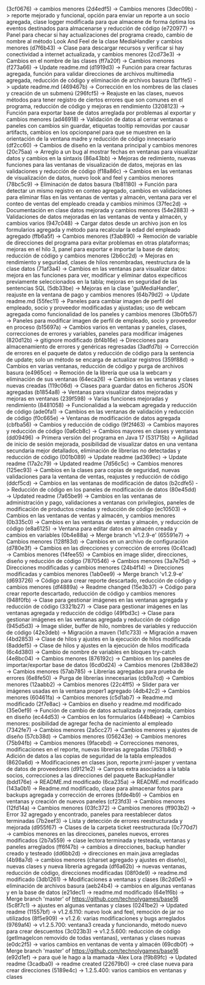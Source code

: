 (3cf0676) -> cambios menores
(2d4edf5) -> Cambios menores
(3dec09b) -> reporte mejorado y funcional, opción para enviar un reporte a un socio agregada, clase logger modificada para que almacene de forma óptima los eventos destinados para almacenarse y reducción de código
(e720977) -> Panel para checar si hay actualizaciones del programa creado, cambio de nombre al método Look And Feel de la clase MediaHandler y cambios menores
(d7f6b43) -> Clase para descargar recursos y verificar si hay conectividad a internet actualizada, y cambios menores
(2cd73e3) -> Cambios en el nombre de las clases
(ff7a20f) -> Cambios menores
(f273a66) -> Update readme.md
(d1919d3) -> Función para crear facturas agregada, función para validar direcciones de archivos multimedia agregada, reducción de código y eliminación de archivos basura
(1bf1fe5) -> update readme.md
(469467b) -> Corrección en los nombres de las clases y creación de un submenú
(296fcf5) -> Reajuste en las clases, nuevos métodos para tener registro de ciertos errores que son comunes en el programa, reducción de código y mejoras en rendimiento
(3208123) -> Función para exportar base de datos arreglada por problemas al exportar y cambios menores
(ad46918) -> Validación de datos al cerrar ventanas o paneles con cambios sin guardar, etiquetas tooltip removidas por causar artifacts, cambios en los opcionpanel para que se muestren en la orientación de la ventana madre y reducción de código innecesario
(df2cc60) -> Cambios de diseño en la ventana principal y cambios menores
(20c75aa) -> Arreglo a un bug al mostrar fechas en ventanas para visualizar datos y cambios en la sintaxis
(86a43bb) -> Mejoras de redimiento, nuevas funciones para las ventanas de visualización de datos, mejoras en las validaciones y reducción de código
(f18a86c) -> Cambios en las ventanas de visualización de datos, nuevo look and feel y cambios menores
(78bc5c9) -> Eliminación de datos basura
(1b81180) -> Función para detectar un mismo registro en conteo agregado, cambios en validaciones para eliminar filas en las ventanas de ventas y almacén, ventana para ver el conteo de ventas del empleado creada y cambios mínimos
(37fec2d) -> Documentación en clase datos mejorada y cambios menores
(54e2883) -> Validaciones de datos mejoradas en las ventanas de venta y almacén, y cambios varios
(947c048) -> Cargar datos desde un archivo json en los formularios agregada y método para recalcular la edad del empleado agregado
(ffb6a5f) -> Cambios menores
(f3ab890) -> Remoción de variable de direcciones del programa para evitar problemas en otras plataformas; mejoras en el hilo 3, panel para exportar e importar la base de datos; reducción de código y cambios menores
(2b6cc2d) -> Mejoras en rendimiento y seguridad, clases de hilos renombradas, reestructura de la clase datos
(71af3a4) -> Cambios en las ventanas para visualizar datos: mejora en las funciones para ver, modificar y eliminar datos expecíficos previamente seleccionados en la tabla; mejoras en seguridad de las sentencias SQL
(5db33be) -> Mejoras en la clase 'guiMediaHandler', reajuste en la ventana de pago y cambios menores
(64b79d2) -> Update readme.md
(55fec11) -> Paneles para cambiar imagen de perfil del empleado, socio y proveedor modificadas y ajustadas; uso de webcam agregada como funcionalidad de los paneles y cambios menores
(3b0fb57) -> Paneles para modificar imagen de perfil de empleado, socio y proveedor en proceso
(b15697a) -> Cambios varios en ventanas y paneles, clases, correcciones de errores y variables, paneles para modificar imágenes
(820d12b) -> gitignore  modificado
(bf4b16e) -> Direcciones para almacenamiento de errores y genéricas regresadas
(3adfd7b) -> Corrección de errores en el paquete de datos y reducción de código para la sentencia de update; solo un método se encarga de actualizar registros
(359f88d) -> Cambios en varias ventanas, reducción de código y purga de archivos basura
(e4965ce) -> Remoción de la librería que usa la webcam y eliminación de sus ventanas
(64eca26) -> Cambios en las ventanas y clases nuevas creadas
(119c06d) -> Clases para guardar datos en ficheros JSON agregadas
(b1854a8) -> Ventanas para visualizar datos mejoradas y mejoras en ventanas
(239f598) -> Varias funciones mejoradas y rendimiento
(8481058) -> Funcionalidad a la webcam agregada y reducción de código
(ade0fa1) -> Cambios en las ventanas de validación y reducción de código
(f0c665e) -> Ventanas de modificación de datos agregada
(cbfba56) -> Cambios y reducción de código
(9f2f463) -> Cambios mayores y reducción de código
(0a6cb8c) -> Cambios mayores en clases y ventanas
(dd09496) -> Primera versión del programa en Java 17
(531715b) -> Agilidad de inicio de sesión mejorada, posibilidad de visualizar datos en una ventana secundaria mejor detallados, eliminación de librerías no detectadas y reducción de código
(001b089) -> Update readme
(ad369ec) -> Update readme
(17a2c79) -> Updated readme
(7d56c5c) -> Cambios menores
(125ec93) -> Cambios en la clases para copias de seguridad, nuevas validaciones para la ventana de ventas, reajustes y reducción de código
(ddcf5cd) -> Cambios en las ventanas de modificación de datos
(b2cdfe5) -> Reducción de código en los paneles de modificación de datos
(80e45dd) -> Updated readme
(7a65be9) -> Cambios en las ventanas de administración y pago, validaciones a ventanas con privilegios, paneles de modificación de productos creadas y reducción de código
(ec10503) -> Cambios en las ventanas de ventas y almacén, y cambios menores
(0b335c0) -> Cambios en las ventanas de ventas y almacén, y reducción de código
(e8a6125) -> Ventana para editar datos en almacén creada y cambios en variables
(0b4e88a) -> Merge branch 'v1.2.9-e'
(65591e7) -> Cambios menores
(128f83d) -> Cambios en un archivo de configuración
(d780e3f) -> Cambios en las direcciones y corrección de errores
(0c41cad) -> Cambios menores
(14fee55) -> Cambios en image slider, direcciones, diseño y reducción de código
(7870546) -> Cambios menores
(3a7e75d) -> Direcciones modificadas y cambios menores
(24b4f14) -> Direcciones modificadas y cambios menores
(1ab0ee9) -> Merge branch 'v1.2.9-e'
(d693726) -> Código para crear reporte descartado, reducción de código y cambios menores
(df4889a) -> Readme changed
(15e3b37) -> Código para crear reporte descartado, reducción de código y cambios menores
(948f0fb) -> Clase para gestionar imágenes en las ventanas agregada y reducción de código
(3321b27) -> Clase para gestionar imágenes en las ventanas agregada y reducción de código
(49fbd3c) -> Clase para gestionar imágenes en las ventanas agregada y reducción de código
(945d5d3) -> Image slider, buffer de hilo, nombres de variables y reducción de código
(42e3deb) -> Migración a maven
(1d1c733) -> Migración a maven
(4bd2853) -> Clase de hilos y ajustes en la ejecución de hilos modificada
(8addef5) -> Clase de hilos y ajustes en la ejecución de hilos modificada
(6c4d380) -> Cambio de nombre de variables en bloques try-catch
(4e8bc04) -> Cambios menores
(876192c) -> Cambios en los paneles de importar/exportar base de datos
(6cd0d24) -> Cambios menores
(2b838e2) -> Cambios menores
(57ab785) -> Librerías agregadas para prueba de errores
(6e8fe50) -> Purga de librerías innecesarias
(cb9a7cd) -> Cambios menores
(12aabb2) -> Cambios menores
(22c4ff5) -> Slider para ver imágenes usadas en la ventana proper1 agregado
(4db42c2) -> Cambios menores
(60461fa) -> Cambios menores
(c5d1ab7) -> Readme.md modificado
(2f7e8ac) -> Cambios en diseño y readme.md modificado
(35e0ef9) -> Función de cambio de datos actualizada y mejorada, cambios en diseño
(ec44d53) -> Cambios en los formularios
(44b8eae) -> Cambios menores: posibilidad de agregar fecha de nacimiento al empleado
(7342fe7) -> Cambios menores
(2a5cc27) -> Cambios menores y ajustes de diseño
(57cb38d) -> Cambios menores
(056243e) -> Cambios menores
(75b94fb) -> Cambios menores
(9facebd) -> Correcciones menores, modificaciones en el reporte, nuevas librerías agregadas
(7531b8d) -> Adición de datos a las copias de seguridad de la tabla empleados
(8620a6d) -> Modificaciones en clases json, reporte.jrxml-jasper y ventana de datos de proveedores
(d9121e2) -> Campos extra asociados a la tabla socios, correcciones a las direcciones del paquete BackupHandler
(bdd176e) -> README.md modificado
(6ca235a) -> README.md modificado
(143a0b1) -> Readme.md modificado, clase para almacenar fotos para backups agregada y corrección de errores
(bfde4b9) -> Cambios en ventanas y creación de nuevos paneles
(cf23fd3) -> Cambios menores
(12fd14a) -> Cambios menores
(03fc372) -> Cambios menores
(ff903b2) -> Error 32 agregado y encontrado, paneles para reestablecer datos terminadas
(7b2eef3) -> Lista y detección de errores reestructurada y mejorada
(d955f67) -> Clases de la carpeta ticket reestructurada
(0c770d7) -> cambios menores en las direcciones, paneles nuevos, errores modificados
(2b7a559) -> clase lectora terminada y testeada, ventanas y paneles arreglados
(ff6f47b) -> cambios a direcciones, backup handler creado y testeado
(dd6bb2d) -> direcciones en main.java arregladas
(4b98a7d) -> cambios menores (charset agregado y ajustes en diseño), nuevas clases y nueva librería agregada
(df6a62b) -> nuevas ventanas, reducción de código, direcciones modificadas
(08f0de9) -> readme.md modificado
(3db1261) -> Modificaciones a ventanas y clases
(8c2d0e5) -> eliminación de archivos basura
(aeb24b4) -> cambios en algunas ventanas y en la base de datos
(e21dec1) -> readme.md modificado
(64e1f6b) -> Merge branch 'master' of https://github.com/technolygames/base16
(5c8f7c1) -> ajustes en algunas ventanas y clases
(0241be2) -> Updated readme
(11557bf) -> v1.2.6.110: nuevo look and feel, remoción de jar no utilizados
(8f5e909) -> v1.2.6: varias modificaciones y bugs arreglados
(9769af4) -> v1.2.5.700: ventana3 creada y funcionando, método nuevo para crear descuentos
(3c023b3) -> v1.2.5.600: reducción de código (getImageIcon removido de todas ventanas), ventanas y clases nuevas
(e0dc2f5) -> varios cambios en ventanas de venta y almacén
(69cdb0f) -> Merge branch 'master' of https://github.com/technolygames/base16
(e92d1ef) -> para qué le hago a la mamada -Alex Lora
(f9b89fc) -> Updated readme
(3cadba0) -> readme created
(22679b0) -> creé clase nueva para crear direcciones
(5189e4c) -> 1.2.5.400: varios cambios en ventanas y clases
